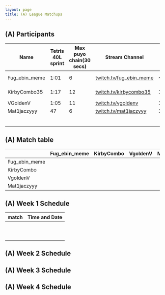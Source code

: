 ```yaml
---
layout: page
title: (A) League Matchups
---
```



## (A) Participants  ##

<table>
  <thead>
    <tr>
      <th>Name</th>
	    <th>Tetris 40L sprint</th> 
	    <th>Max puyo chain(30 secs)</th>
	    <th>Stream Channel</th>
	    <th>Rating</th>
	    <th>score</th>
	</tr>
  </thead>	
<tbody>
    <tr>
      <td>Fug_ebin_meme</td>
      <td>1:01</td>
      <td>6</td>
       <td><a href="https://www.twitch.tv/fug_ebin_meme">twitch.tv/fug_ebin_meme</a></td>
      <td>~15,000</td>
     <td>10-15</td>
    </tr>
       <tr>
      <td>KirbyCombo35</td>
      <td>1:17</td>
      <td>12</td>
      <td><a href="https://twitch.tv/kirbycombo35">twitch.tv/kirbycombo35</a></td>
      <td>15,270</td>
      <td>11-15</td>
    </tr>
	   <tr>
      <td>VGoldenV</td>
      <td>1:05</td>
      <td>11</td>
      <td><a href="https://twitch.tv/vgoldenv">twitch.tv/vgoldenv</a></td>
      <td>15,500</td>
      <td>8-9</td>
    </tr>
	   <tr>
      <td>Mat1jaczyyy</td>
      <td>47</td>
      <td>6</td>
		   <td><a href="https://www.twitch.tv/mat1jaczyyy">twitch.tv/mat1jaczyyy</a></td>
      <td>15,000</td>
      <td>15-7</td>
    </tr>
	   <tr>
      <td></td>
      <td></td>
      <td></td>
      <td></td>
		   <td></td>
      <td></td>
    </tr>
	   <tr>
      <td></td>
      <td></td>
      <td></td>
      <td></td>
		   <td></td>
      <td></td>
    </tr>
	   <tr>
      <td></td>
      <td></td>
      <td></td>
      <td></td>
		   <td></td>
      <td></td>
    </tr>
	   <tr>
      <td></td>
      <td></td>
      <td></td>
		   <td></td>
      <td></td>
      <td></td>
    </tr>
	   <tr>
      <td></td>
      <td></td>
      <td></td>
		   <td></td>
      <td></td>
      <td></td>
    </tr>
	   <tr>
      <td></td>
      <td></td>
		   <td></td>
      <td></td>
      <td></td>
      <td></td>
    </tr>
    
  </tbody>
</table>

## (A) Match table

<table>
  <thead>
    <tr>
      <th></th>
      <th>Fug_ebin_meme </th>
      <th>KirbyCombo</th>
      <th>VgoldenV</th>
      <th>Mat1jaczyyy</th>
      <th></th>
      <th></th>
      <th></th>
      <th></th>
      <th></th>
      <th></th>
      <th></th>
      <th></th>
      <th></th>
    </tr>
  </thead>
  <tbody>
    <tr>
      <td>Fug_ebin_meme </td>
      <td> </td> <!---->
      <td></td> <!---->
      <td> </td> <!---->
      <td></td> <!---->
      <td></td> <!---->
      <td></td> <!---->
      <td></td> <!---->
      <td></td> <!---->
      <td></td> <!---->
      <td></td> <!---->
      <td></td> <!---->
      <td></td>
      <td></td>
    </tr>
	  <tr>
      <td>KirbyCombo</td>
      <td> </td> <!---->
      <td></td> <!---->
      <td> </td> <!---->
      <td></td> <!---->
      <td></td> <!---->
      <td></td> <!---->
      <td></td> <!---->
      <td></td> <!---->
      <td></td> <!---->
      <td></td> <!---->
      <td></td> <!---->
      <td></td>
      <td></td>
    </tr>
	  <tr>
      <td>VgoldenV</td>
      <td> </td> <!---->
      <td></td> <!---->
      <td> </td> <!---->
      <td></td> <!---->
      <td></td> <!---->
      <td></td> <!---->
      <td></td> <!---->
      <td></td> <!---->
      <td></td> <!---->
      <td></td> <!---->
      <td></td> <!---->
      <td></td>
      <td></td>
    </tr>
	   <tr>
      <td>Mat1jaczyyy</td>
      <td> </td> <!---->
      <td></td> <!---->
      <td> </td> <!---->
      <td></td> <!---->
      <td></td> <!---->
      <td></td> <!---->
      <td></td> <!---->
      <td></td> <!---->
      <td></td> <!---->
      <td></td> <!---->
      <td></td> <!---->
      <td></td>
      <td></td>
    </tr>
	</tbody>
</table>
	
## (A) Week 1 Schedule ##

<table>
  <thead>
    <tr>
      <th>match</th>
	    <th>Time and Date</th> 
	</tr>
  </thead>
	
<tbody>
    <tr>
      <td></td>
      <td></td>
    </tr>
       <tr>
      <td></td>
      <td></td>
    </tr>
	 <tr>
      <td></td>
      <td></td>
    </tr>
	 <tr>
      <td></td>
      <td></td>
    </tr>
	 <tr>
      <td></td>
      <td></td>
    </tr>
	 <tr>
      <td></td>
      <td></td>
    </tr>
	 <tr>
      <td></td>
      <td></td>
    </tr>
	 <tr>
      <td></td>
      <td></td>
    </tr>
	 <tr>
      <td></td>
      <td></td>
    </tr>
	 <tr>
      <td></td>
      <td></td>
    </tr>
	
  </tbody>
</table>

## (A) Week 2 Schedule ##


## (A) Week 3 Schedule ##


## (A) Week 4 Schedule ##


